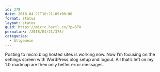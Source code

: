 ```yaml
---
id: 378
date: 2018-04-21T10:21:09+00:00
format: status
layout: status
guid: https://micro.hartl.co/?p=378
permalink: /2018/04/21/378/
categories:
  - Allgemein
---
```

Posting to micro.blog hosted sites is working now. Now I’m focusing on the settings screen with WordPress blog setup and logout. All that’s left on my 1.0 roadmap are then only better error messages.